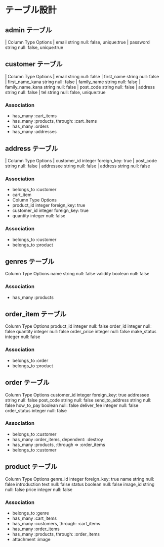 # テーブル設計

## admin テーブル

| Column	Type	Options
| email	string	null: false, unique:true
| password	string	null: false, unique:true

## customer テーブル

| Column	Type	Options
| email	string	null: false
| first_name	string	null: false
| first_name_kana	string	null: false
| family_name	string	null: false
| family_name_kana	string	null: false
| post_code	string	null: false
| address	string	null: false
| tel	string	null: false, unique:true

### Association

- has_many :cart_items
- has_many :products, through: :cart_items
- has_many :orders
- has_many :addresses

## address テーブル

| Column	Type	Options
| customer_id	integer	foreign_key: true
| post_code	string	null: false
| addressee	string	null: false
| address	string	null: false

### Association

- belongs_to :customer
- cart_item
- Column	Type	Options
- product_id	integer	foreign_key: true
- customer_id	integer	foreign_key: true
- quantity	integer	null: false

### Association

- belongs_to :customer
- belongs_to :product

## genres テーブル

Column	Type	Options
name	string	null: false
validity	boolean	null: false

### Association

- has_many :products

## order_item テーブル

Column	Type	Options
product_id	integer	null: false
order_id	integer	null: false
quantity	integer	null: false
order_price	integer	null: false
make_status	integer	null: false

### Association

- belongs_to :order
- belongs_to :product

## order テーブル

Column	Type	Options
customer_id	integer	foreign_key: true
addressee	string	null: false
post_code	string	null: false
send_to_address	string	null: false
how_to_pay	boolean	null: false
deliver_fee	integer	null: false
order_status	integer	null: false

### Association

- belongs_to :customer
- has_many :order_items, dependent: :destroy
- has_many :products, :through => :order_items
- belongs_to :customer


## product テーブル

Column	Type	Options
genre_id	integer	foreign_key: true
name	string	null: false
introduction	text	null: false
status	boolean	null: false
image_id	string	null: false
price	integer	null: false

### Association

- belongs_to :genre
- has_many :cart_items
- has_many :customers, through: :cart_items
- has_many :order_items
- has_many :products, through: :order_items
- attachment :image

